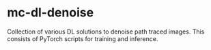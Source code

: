 # mc-dl-denoise
Collection of various DL solutions to denoise path traced images. This consists of PyTorch scripts for training and inference.
